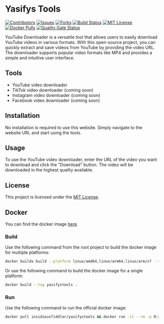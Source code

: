 # Yasifys Tools

[![Contributors][contributors-shield]][contributors-url]
[![Issues][issues-shield]][issues-url]
[![Forks][forks-shield]][forks-url]
[![Build Status][status-badge]][status-url]
[![MIT License][license-badge]][license-url]
[![Docker Pulls][docker-pulls-badge]][docker-pulls-url]
[![Quality Gate Status][sonar-badge]][sonar-url]

YouTube Downloader is a versatile tool that allows users to easily download YouTube videos in various formats. With this open-source project, you can quickly extract and save videos from YouTube by providing the video URL. The downloader supports popular video formats like MP4 and provides a simple and intuitive user interface.

## Tools

- YouTube video downloader
- TikTok video downloader (coming soon)
- Instagram video downloader (coming soon)
- Facebook video downloader (coming soon)

## Installation

No installation is required to use this website. Simply navigate to the website URL and start using the tools.

## Usage

To use the YouTube video downloader, enter the URL of the video you want to download and click the "Download" button. The video will be downloaded in the highest quality available.

## License

This project is licensed under the [MIT License](LICENSE).

## Docker

You can find the docker image [here](https://hub.docker.com/r/insidiousfiddler/yasifystools/tags).

### Build

Use the following command from the root project to build the docker image for multiple platforms:

```bash
docker buildx build --platform linux/amd64,linux/arm64,linux/arm/v7 --tag yasifystools .
```

Or use the following command to build the docker image for a single platform:

```bash
docker build --tag yasifystools .
```

### Run

Use the following command to run the official docker image:

```bash
docker pull insidiousfiddler/yasifystools && docker run -it --rm -p 0:3000 insidiousfiddler/yasifystools
```

[contributors-shield]: https://img.shields.io/github/contributors/tyler-Github/YasifysTools.svg
[contributors-url]: https://github.com/tyler-Github/YasifysTools/graphs/contributors
[forks-shield]: https://img.shields.io/github/forks/tyler-Github/YasifysTools.svg
[forks-url]: https://github.com/tyler-Github/YasifysTools/network
[issues-shield]: https://img.shields.io/github/issues/tyler-Github/YasifysTools.svg
[issues-url]: https://github.com/tyler-Github/YasifysTools/issues
[status-badge]: https://woodpecker.vahngomes.dev/api/badges/28/status.svg
[status-url]: https://woodpecker.vahngomes.dev/28
[docker-pulls-url]: https://hub.docker.com/r/insidiousfiddler/yasifystools
[docker-pulls-badge]: https://img.shields.io/docker/pulls/insidiousfiddler/yasifystools.svg
[license-url]: LICENSE
[license-badge]: https://img.shields.io/github/license/tyler-Github/YasifysTools.svg
[sonar-url]: https://sonar.vahngomes.dev/dashboard?id=yasifys-tools
[sonar-badge]: https://sonar.vahngomes.dev/api/project_badges/measure?project=yasifys-tools&metric=alert_status
